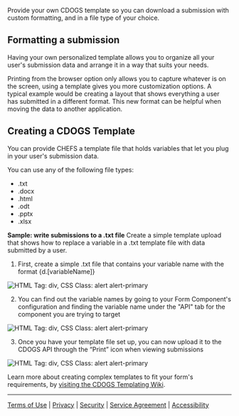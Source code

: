 Provide your own CDOGS template so you can download a submission with custom formatting, and in a file type of your choice. 

<!-- On this page:
* [Formatting a submission](#Formatting-a-submission)
* [Creating a CDOGS template](#Creating-a-CDOGS-template) -->

## Formatting a submission

Having your own personalized template allows you to organize all your user's submission data and arrange it in a way that suits your needs.

Printing from the browser option only allows you to capture whatever is on the screen, using a template gives you more customization options. A typical example would be creating a layout that shows everything a user has submitted in a different format. This new format can be helpful when moving the data to another application.

## Creating a CDOGS Template

You can provide CHEFS a template file that holds variables that let you plug in your user's submission data.

You can use any of the following file types:

* .txt
* .docx
* .html
* .odt
* .pptx
* .xlsx

**Sample: write submissions to a .txt file**
Create a simple template upload that shows how to replace a variable in a .txt template file with data submitted by a user.  

1. First, create a simple .txt file that contains your variable name with the format {d.[variableName]}

![HTML Tag: div, CSS Class: alert alert-primary](images/simple_template.png)

2. You can find out the variable names by going to your Form Component's configuration and finding the variable name under the "API" tab for the component you are trying to target

![HTML Tag: div, CSS Class: alert alert-primary](images/simple_setup.png)

3. Once you have your template file set up, you can now upload it to the CDOGS API through the “Print” icon when viewing submissions

![HTML Tag: div, CSS Class: alert alert-primary](images/simple_upload.png)

Learn more about creating complex templates to fit your form's requirements, by [visiting the CDOGS Templating Wiki](https://github.com/bcgov/common-document-generation-service/blob/master/app/USAGE.md#templating).

***
[Terms of Use](Terms-of-Use) | [Privacy](Privacy) | [Security](Security) | [Service Agreement](Service-Agreement) | [Accessibility](Accessibility)